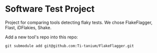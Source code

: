 # Software Test Project
Project for comparing tools detecting flaky tests. We chose FlakeFlagger, Flast, iDFlakies, Shake.

Add a new tool's repo into this repo:
```
git submodule add git@github.com:Ti-tanium/FlakeFlagger.git
```



